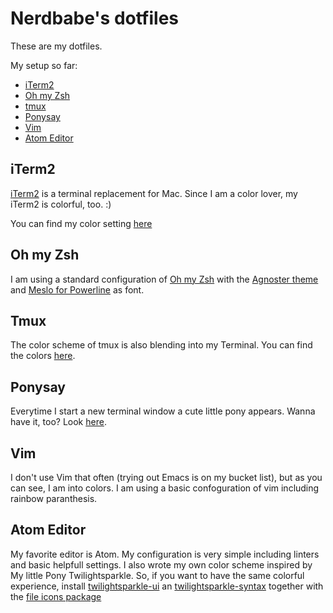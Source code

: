 # Nerdbabe's dotfiles

These are my dotfiles.

My setup so far: 
- [iTerm2](#iterm2)
- [Oh my Zsh](oh-my-zsh)
- [tmux](tmux)
- [Ponysay](ponysay)
- [Vim](vim)
- [Atom Editor](atom-editor)


## iTerm2
[iTerm2](https://www.iterm2.com/) is a terminal replacement for Mac. Since I am a color lover, my iTerm2 is colorful, too. :)

You can find my color setting [here](https://github.com/nerdbabe/dotfiles/blob/master/iterm2_profile/com.googlecode.iterm2.plist)

## Oh my Zsh
I am using a standard configuration of [Oh my Zsh](http://ohmyz.sh/) with the [Agnoster theme](https://github.com/agnoster/agnoster-zsh-theme) and [Meslo for Powerline](https://github.com/powerline/fonts) as font.

## Tmux
The color scheme of tmux is also blending into my Terminal. You can find the colors [here](https://github.com/nerdbabe/dotfiles/tree/master/color).

## Ponysay
Everytime I start a new terminal window a cute little pony appears. Wanna have it, too? Look [here](https://github.com/erkin/ponysay).

## Vim
I don't use Vim that often (trying out Emacs is on my bucket list), but as you can see, I am into colors. I am using a basic confoguration of vim including rainbow paranthesis.

## Atom Editor
My favorite editor is Atom. My configuration is very simple including linters and basic helpfull settings. I also wrote my own color scheme inspired by My little Pony Twilightsparkle. 
So, if you want to have the same colorful experience, install [twilightsparkle-ui](https://atom.io/themes/twilightsparkle-ui) an [twilightsparkle-syntax](https://atom.io/themes/twilightsparkle-syntax) together with the [file icons package](https://atom.io/packages/file-icons)

